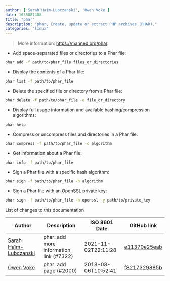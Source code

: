 ```yaml
---
author: ['Sarah Haïm-Lubczanski', 'Owen Voke']
date: 1635887488
title: "phar"
description: "phar, Create, update or extract PHP archives (PHAR)."
categories: "linux"
---
```

> More information: <https://manned.org/phar>.

- Add space-separated files or directories to a Phar file:

```bash
phar add -f path/to/phar_file files_or_directories
```

- Display the contents of a Phar file:

```bash
phar list -f path/to/phar_file
```

- Delete the specified file or directory from a Phar file:

```bash
phar delete -f path/to/phar_file -e file_or_directory
```

- Display full usage information and available hashing/compression algorithms:

```bash
phar help
```

- Compress or uncompress files and directories in a Phar file:

```bash
phar compress -f path/to/phar_file -c algorithm
```

- Get information about a Phar file:

```bash
phar info -f path/to/phar_file
```

- Sign a Phar file with a specific hash algorithm:

```bash
phar sign -f path/to/phar_file -h algorithm
```

- Sign a Phar file with an OpenSSL private key:

```bash
phar sign -f path/to/phar_file -h openssl -y path/to/private_key
```
List of changes to this documentation


Author | Description | ISO 8601 Date | GitHub link
------|-----|-----|-----
[Sarah Haïm-Lubczanski](mailto:205895+mere-teresa@users.noreply.github.com) | phar: add more information link (#7322) | 2021-11-02T22:11:28 | [e11370e25eab](https://github.com/tldr-pages/tldr/commit/e11370e25eaba72fd6546633e120e066024abe47)
[Owen Voke](mailto:owzie123@gmail.com) | phar: add page (#2000) | 2018-03-06T10:52:41 | [f8217329885b](https://github.com/tldr-pages/tldr/commit/f8217329885bbd6aaa46af42b72026d3561888e8)

